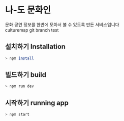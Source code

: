 # 나-도 문화인

문화 공연 정보를 한번에 모아서 볼 수 있도록 만든 서비스입니다
<br> culturemap git branch test

## 설치하기 Installation

```bash
> npm install
```

## 빌드하기 build

```bash
> npm run dev
```

## 시작하기 running app

```bash
> npm start
```
